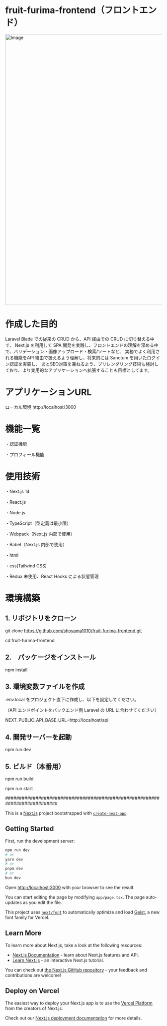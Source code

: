 # fruit-furima-frontend（フロントエンド）


<img width="1737" height="867" alt="Image" src="https://github.com/user-attachments/assets/bf23d842-acb7-4cc1-9443-1abd2425363b" />

# 作成した目的
Laravel Blade での従来の CRUD から、API 経由での CRUD に切り替える中で、
Next.js を利用して SPA 開発を実践し、フロントエンドの理解を深める中で、バリデーション・画像アップロード・検索/ソートなど、
実務でよく利用される機能をAPI 経由で扱えるよう理解し、将来的には Sanctum を用いたログイン認証を実装し、
あとSEO対策を兼ねるよう、プリレンダリング技術も検討しており、より実用的なアプリケーションへ拡張することも目標としてます。

# アプリケーションURL
ローカル環境
http://localhost/3000

# 機能一覧

・認証機能

・プロフィール機能


# 使用技術

・Next.js 14

・React.js

・Node.js

・TypeScript（型定義は最小限）

・Webpack（Next.js 内部で使用）

・Babel（Next.js 内部で使用）

・html

・css(Tailwind CSS)

・Redux 未使用、React Hooks による状態管理


# 環境構築

## 1. リポジトリをクローン

git clone https://github.com/shoyama1010/fruit-furima-frontend.git

cd fruit-furima-frontend

## 2.　パッケージをインストール

npm install

## 3. 環境変数ファイルを作成

.env.local をプロジェクト直下に作成し、以下を設定してください。

（API エンドポイントをバックエンド側 Laravel の URL に合わせてください）

NEXT_PUBLIC_API_BASE_URL=http://localhost/api

## 4. 開発サーバーを起動

npm run dev

## 5. ビルド（本番用）

npm run build

npm run start

###########################################################################

This is a [Next.js](https://nextjs.org) project bootstrapped with [`create-next-app`](https://nextjs.org/docs/app/api-reference/cli/create-next-app).

## Getting Started

First, run the development server:

```bash
npm run dev
# or
yarn dev
# or
pnpm dev
# or
bun dev
```

Open [http://localhost:3000](http://localhost:3000) with your browser to see the result.

You can start editing the page by modifying `app/page.tsx`. The page auto-updates as you edit the file.

This project uses [`next/font`](https://nextjs.org/docs/app/building-your-application/optimizing/fonts) to automatically optimize and load [Geist](https://vercel.com/font), a new font family for Vercel.

## Learn More

To learn more about Next.js, take a look at the following resources:

- [Next.js Documentation](https://nextjs.org/docs) - learn about Next.js features and API.
- [Learn Next.js](https://nextjs.org/learn) - an interactive Next.js tutorial.

You can check out [the Next.js GitHub repository](https://github.com/vercel/next.js) - your feedback and contributions are welcome!

## Deploy on Vercel

The easiest way to deploy your Next.js app is to use the [Vercel Platform](https://vercel.com/new?utm_medium=default-template&filter=next.js&utm_source=create-next-app&utm_campaign=create-next-app-readme) from the creators of Next.js.

Check out our [Next.js deployment documentation](https://nextjs.org/docs/app/building-your-application/deploying) for more details.
